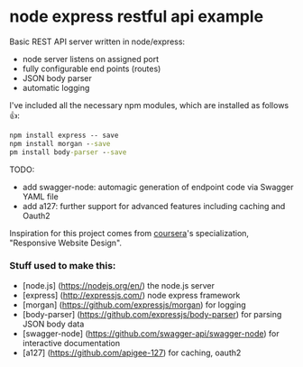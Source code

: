 # node express restful api example

Basic REST API server written in node/express:

 * node server listens on assigned port
 * fully configurable end points (routes) 
 * JSON body parser
 * automatic logging

I've included all the necessary npm modules, which are installed as follows :+1::

```bat
npm install express -- save
npm install morgan --save
pm install body-parser --save
```

TODO:

 * add swagger-node: automagic generation of endpoint code via Swagger YAML file
 * add a127: further support for advanced features including caching and Oauth2
 

Inspiration for this project comes from  [coursera](http://coursera.org/)'s specialization, "Responsive Website Design".

### Stuff used to make this:

 * [node.js] (https://nodejs.org/en/) the node.js server
 * [express] (http://expressjs.com/) node express framework
 * [morgan] (https://github.com/expressjs/morgan) for logging
 * [body-parser] (https://github.com/expressjs/body-parser) for parsing JSON body data
 * [swagger-node] (https://github.com/swagger-api/swagger-node) for interactive documentation 
 * [a127] (https://github.com/apigee-127) for caching, oauth2 
